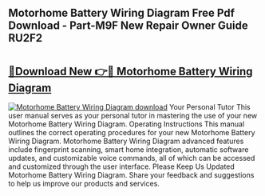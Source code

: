 ## Motorhome Battery Wiring Diagram Free Pdf Download - Part-M9F New Repair Owner Guide RU2F2

# <h2><a href="http://dfnacf.blite.top/?on=Motorhome+Battery+Wiring+Diagram">🔗Download New 👉🔴 Motorhome Battery Wiring Diagram</a></h2>

[![Motorhome Battery Wiring Diagram download](https://i.imgur.com/lujVjoI.png)](http://dfnacf.blite.top/?on=Motorhome+Battery+Wiring+Diagram)
Your Personal Tutor This user manual serves as your personal tutor in mastering the use of your new Motorhome Battery Wiring Diagram. Operating Instructions This manual outlines the correct operating procedures for your new Motorhome Battery Wiring Diagram. Motorhome Battery Wiring Diagram advanced features include fingerprint scanning, smart home integration, automatic software updates, and customizable voice commands, all of which can be accessed and customized through the user interface. Please Keep Us Updated Motorhome Battery Wiring Diagram. Share your feedback and suggestions to help us improve our products and services.
